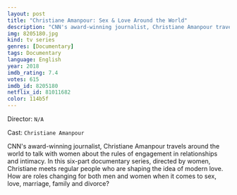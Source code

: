 ```yaml
---
layout: post
title: "Christiane Amanpour: Sex & Love Around the World"
description: "CNN's award-winning journalist, Christiane Amanpour travels around the world to talk with women about the rules of engagement in relationships and intimacy. In this six-part documentary series, directed by women, Christiane meets regular people who are shaping the idea of modern love. How are roles changing for both men and women when it comes to sex, love, marriage, family and divorce?.."
img: 8205180.jpg
kind: tv series
genres: [Documentary]
tags: Documentary 
language: English
year: 2018
imdb_rating: 7.4
votes: 615
imdb_id: 8205180
netflix_id: 81011682
color: 114b5f
---
```

Director: `N/A`  

Cast: `Christiane Amanpour` 

CNN's award-winning journalist, Christiane Amanpour travels around the world to talk with women about the rules of engagement in relationships and intimacy. In this six-part documentary series, directed by women, Christiane meets regular people who are shaping the idea of modern love. How are roles changing for both men and women when it comes to sex, love, marriage, family and divorce?